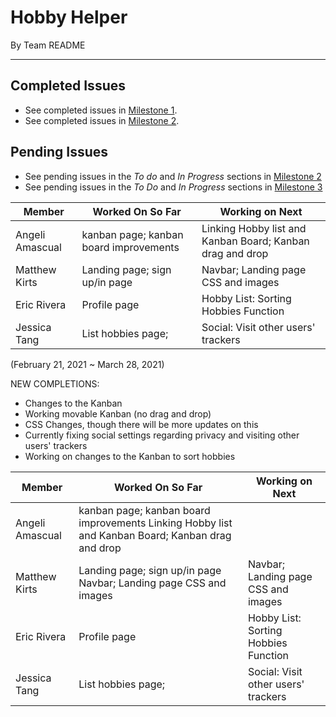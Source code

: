 # Hobby Helper
By Team README

---

## Completed Issues
- See completed issues in [Milestone 1](https://github.com/ics-427-team-readme/hobby-helper/projects/1).
- See completed issues in [Milestone 2](https://github.com/ics-427-team-readme/hobby-helper/projects/3).

## Pending Issues
- See pending issues in the *To do* and *In Progress* sections in [Milestone 2](https://github.com/ics-427-team-readme/hobby-helper/projects/3)
- See pending issues in the *To Do* and *In Progress* sections in [Milestone 3](https://github.com/ics-427-team-readme/hobby-helper/projects/5)

| Member | Worked On So Far| Working on Next |
| --- | --- | --- |
| Angeli Amascual | kanban page; kanban board improvements | Linking Hobby list and Kanban Board; Kanban drag and drop|
| Matthew Kirts | Landing page; sign up/in page | Navbar; Landing page CSS and images |
| Eric Rivera | Profile page | Hobby List: Sorting Hobbies Function|
| Jessica Tang | List hobbies page; | Social: Visit other users' trackers | 

(February 21, 2021 ~ March 28, 2021)

NEW COMPLETIONS:
- Changes to the Kanban
- Working movable Kanban (no drag and drop)
- CSS Changes, though there will be more updates on this
- Currently fixing social settings regarding privacy and visiting other users' trackers
- Working on changes to the Kanban to sort hobbies

| Member | Worked On So Far| Working on Next |
| --- | --- | --- |
| Angeli Amascual | kanban page; kanban board improvements Linking Hobby list and Kanban Board; Kanban drag and drop| |
| Matthew Kirts | Landing page; sign up/in page Navbar; Landing page CSS and images| Navbar; Landing page CSS and images| Social: Privacy Settings |
| Eric Rivera | Profile page | Hobby List: Sorting Hobbies Function |
| Jessica Tang | List hobbies page; | Social: Visit other users' trackers |
